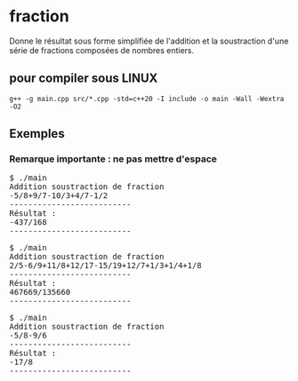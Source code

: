 # fraction
Donne le résultat sous forme simplifiée de l'addition et la soustraction d'une série de fractions composées de nombres entiers.

## pour compiler sous LINUX
```
g++ -g main.cpp src/*.cpp -std=c++20 -I include -o main -Wall -Wextra -O2
```

## Exemples
### Remarque importante : ne pas mettre d'espace

<pre>$ ./main
Addition soustraction de fraction
-5/8+9/7-10/3+4/7-1/2
--------------------------
Résultat :
-437/168
--------------------------
</pre>

<pre>$ ./main
Addition soustraction de fraction
2/5-6/9+11/8+12/17-15/19+12/7+1/3+1/4+1/8
--------------------------
Résultat :
467669/135660
--------------------------
</pre>

<pre>$ ./main
Addition soustraction de fraction
-5/8-9/6
--------------------------
Résultat :
-17/8
--------------------------
</pre>
